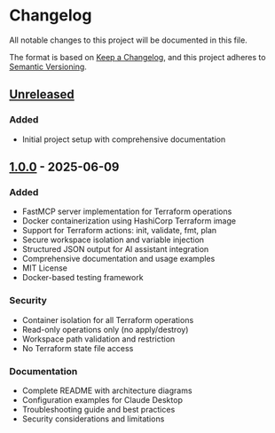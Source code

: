 # Changelog

All notable changes to this project will be documented in this file.

The format is based on [Keep a Changelog](https://keepachangelog.com/en/1.0.0/),
and this project adheres to [Semantic Versioning](https://semver.org/spec/v2.0.0.html).

## [Unreleased]

### Added
- Initial project setup with comprehensive documentation

## [1.0.0] - 2025-06-09

### Added
- FastMCP server implementation for Terraform operations
- Docker containerization using HashiCorp Terraform image
- Support for Terraform actions: init, validate, fmt, plan
- Secure workspace isolation and variable injection
- Structured JSON output for AI assistant integration
- Comprehensive documentation and usage examples
- MIT License
- Docker-based testing framework

### Security
- Container isolation for all Terraform operations
- Read-only operations only (no apply/destroy)
- Workspace path validation and restriction
- No Terraform state file access

### Documentation
- Complete README with architecture diagrams
- Configuration examples for Claude Desktop
- Troubleshooting guide and best practices
- Security considerations and limitations

[Unreleased]: https://github.com/your-username/terry-form-mcp/compare/v1.0.0...HEAD
[1.0.0]: https://github.com/your-username/terry-form-mcp/releases/tag/v1.0.0